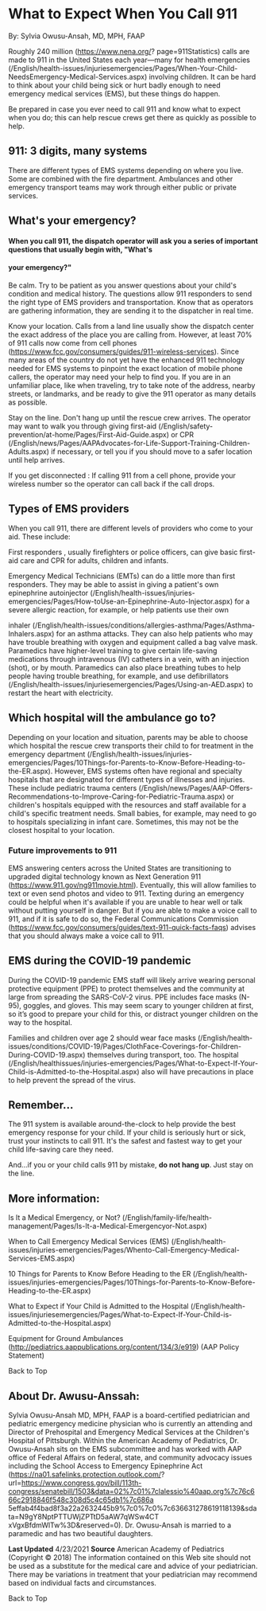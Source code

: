 # What to Expect When You Call 911 

By: Sylvia Owusu-Ansah, MD, MPH, FAAP 

Roughly 240 million (https://www.nena.org/? page=911Statistics) calls are made to 911 in the United States each year―many for health emergencies (/English/health-issues/injuriesemergencies/Pages/When-Your-Child-NeedsEmergency-Medical-Services.aspx) involving children. It can be hard to think about your child being sick or hurt badly enough to need emergency medical services (EMS), but these things do happen. 

Be prepared in case you ever need to call 911 and know what to expect when you do; this can help rescue crews get there as quickly as possible to help. 

## 911: 3 digits, many systems 

There are different types of EMS systems depending on where you live. Some are combined with the fire department. Ambulances and other emergency transport teams may work through either public or private services. 

## What's your emergency? 

#### When you call 911, the dispatch operator will ask you a series of important questions that usually begin with, "What's 

#### your emergency?" 

 Be calm. Try to be patient as you answer questions about your child's condition and medical history. The questions allow 911 responders to send the right type of EMS providers and transportation. Know that as operators are gathering information, they are sending it to the dispatcher in real time. 

 Know your location. Calls from a land line usually show the dispatch center the exact address of the place you are calling from. However, at least 70% of 911 calls now come from cell phones (https://www.fcc.gov/consumers/guides/911-wireless-services). Since many areas of the country do not yet have the enhanced 911 technology needed for EMS systems to pinpoint the exact location of mobile phone callers, the operator may need your help to find you. If you are in an unfamiliar place, like when traveling, try to take note of the address, nearby streets, or landmarks, and be ready to give the 911 operator as many details as possible. 

 Stay on the line. Don't hang up until the rescue crew arrives. The operator may want to walk you through giving first-aid (/English/safety-prevention/at-home/Pages/First-Aid-Guide.aspx) or CPR (/English/news/Pages/AAPAdvocates-for-Life-Support-Training-Children-Adults.aspx) if necessary, or tell you if you should move to a safer location until help arrives. 

 If you get disconnected : If calling 911 from a cell phone, provide your wireless number so the operator can call back if the call drops. 

## Types of EMS providers 

When you call 911, there are different levels of providers who come to your aid. These include: 

 First responders , usually firefighters or police officers, can give basic first-aid care and CPR for adults, children and infants. 

 Emergency Medical Technicians (EMTs) can do a little more than first responders. They may be able to assist in giving a patient's own epinephrine autoinjector (/English/health-issues/injuries-emergencies/Pages/How-toUse-an-Epinephrine-Auto-Injector.aspx) for a severe allergic reaction, for example, or help patients use their own 


 inhaler (/English/health-issues/conditions/allergies-asthma/Pages/Asthma-Inhalers.aspx) for an asthma attacks. They can also help patients who may have trouble breathing with oxygen and equipment called a bag valve mask. Paramedics have higher-level training to give certain life-saving medications through intravenous (IV) catheters in a vein, with an injection (shot), or by mouth. Paramedics can also place breathing tubes to help people having trouble breathing, for example, and use defibrillators (/English/health-issues/injuriesemergencies/Pages/Using-an-AED.aspx) to restart the heart with electricity. 

## Which hospital will the ambulance go to? 

Depending on your location and situation, parents may be able to choose which hospital the rescue crew transports their child to for treatment in the emergency department (/English/health-issues/injuries-emergencies/Pages/10Things-for-Parents-to-Know-Before-Heading-to-the-ER.aspx). However, EMS systems often have regional and specialty hospitals that are designated for different types of illnesses and injuries. These include pediatric trauma centers (/English/news/Pages/AAP-Offers-Recommendations-to-Improve-Caring-for-Pediatric-Trauma.aspx) or children's hospitals equipped with the resources and staff available for a child's specific treatment needs. Small babies, for example, may need to go to hospitals specializing in infant care. Sometimes, this may not be the closest hospital to your location. 

### Future improvements to 911 

 EMS answering centers across the United States are transitioning to upgraded digital technology known as Next Generation 911 (https://www.911.gov/ng911movie.html). Eventually, this will allow families to text or even send photos and video to 911. Texting during an emergency could be helpful when it's available if you are unable to hear well or talk without putting yourself in danger. But if you are able to make a voice call to 911, and if it is safe to do so, the Federal Communications Commission (https://www.fcc.gov/consumers/guides/text-911-quick-facts-faqs) advises that you should always make a voice call to 911. 

## EMS during the COVID-19 pandemic 

During the COVID-19 pandemic EMS staff will likely arrive wearing personal protective equipment (PPE) to protect themselves and the community at large from spreading the SARS-CoV-2 virus. PPE includes face masks (N-95), goggles, and gloves. This may seem scary to younger children at first, so it’s good to prepare your child for this, or distract younger children on the way to the hospital. 

Families and children over age 2 should wear face masks (/English/health-issues/conditions/COVID-19/Pages/ClothFace-Coverings-for-Children-During-COVID-19.aspx) themselves during transport, too. The hospital (/English/healthissues/injuries-emergencies/Pages/What-to-Expect-If-Your-Child-is-Admitted-to-the-Hospital.aspx) also will have precautions in place to help prevent the spread of the virus. 

## Remember... 

The 911 system is available around-the-clock to help provide the best emergency response for your child. If your child is seriously hurt or sick, trust your instincts to call 911. It's the safest and fastest way to get your child life-saving care they need. 

And...if you or your child calls 911 by mistake, **do not hang up**. Just stay on the line. 

## More information: 

 Is It a Medical Emergency, or Not? (/English/family-life/health-management/Pages/Is-It-a-Medical-Emergencyor-Not.aspx) 

 When to Call Emergency Medical Services (EMS) (/English/health-issues/injuries-emergencies/Pages/Whento-Call-Emergency-Medical-Services-EMS.aspx) 

 10 Things for Parents to Know Before Heading to the ER (/English/health-issues/injuries-emergencies/Pages/10Things-for-Parents-to-Know-Before-Heading-to-the-ER.aspx) 

 What to Expect if Your Child is Admitted to the Hospital (/English/health-issues/injuriesemergencies/Pages/What-to-Expect-If-Your-Child-is-Admitted-to-the-Hospital.aspx) 

 Equipment for Ground Ambulances (http://pediatrics.aappublications.org/content/134/3/e919) (AAP Policy Statement) 

 Back to Top 


## About Dr. Awusu-Anssah: 

Sylvia Owusu-Ansah MD, MPH, FAAP is a board-certified pediatrician and pediatric emergency medicine physician who is currently an attending and Director of Prehospital and Emergency Medical Services at the Children's Hospital of Pittsburgh. Within the American Academy of Pediatrics, Dr. Owusu-Ansah sits on the EMS subcommittee and has worked with AAP office of Federal Affairs on federal, state, and community advocacy issues including the School Access to Emergency Epinephrine Act (https://na01.safelinks.protection.outlook.com/? url=https://www.congress.gov/bill/113th-congress/senatebill/1503&data=02%7c01%7clalessio%40aap.org%7c76c666c2918846f548c308d5c4c65db1%7c686a 5effab4f4bad8f3a22a2632445b9%7c0%7c0%7c636631278619118139&sdata=N9gY8NptPTTUWjZPTtD5aAW7qWSw4CT xVgxBfdmWlTw%3D&reserved=0). Dr. Owusu-Ansah is married to a paramedic and has two beautiful daughters. 

**Last Updated** 4/23/2021 **Source** American Academy of Pediatrics (Copyright © 2018) The information contained on this Web site should not be used as a substitute for the medical care and advice of your pediatrician. There may be variations in treatment that your pediatrician may recommend based on individual facts and circumstances. 

 Back to Top 


